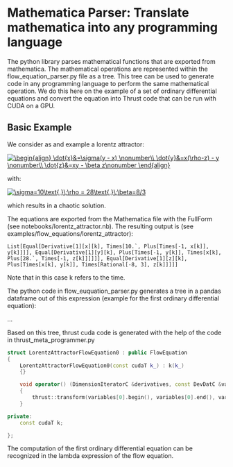 Mathematica Parser: Translate mathematica into any programming language
=================

The python library parses mathematical functions that are exported from mathematica. The mathematical operations are represented within the flow_equation_parser.py file as a tree. This tree can be used to generate code in any programming language to perform the same mathematical operation. We do this here on the example of a set of ordinary differential equations and convert the equation into Thrust code that can be run with CUDA on a GPU.

Basic Example
-------------

We consider as and example a lorentz attractor:

<a href="https://www.codecogs.com/eqnedit.php?latex=\begin{align}&space;\dot{x}&=\sigma(y&space;-&space;x)&space;\nonumber\\&space;\dot{y}&=x(\rho-z)&space;-&space;y&space;\nonumber\\&space;\dot{z}&=xy&space;-&space;\beta&space;z\nonumber&space;\end{align}" target="_blank"><img src="https://latex.codecogs.com/gif.latex?\begin{align}&space;\dot{x}&=\sigma(y&space;-&space;x)&space;\nonumber\\&space;\dot{y}&=x(\rho-z)&space;-&space;y&space;\nonumber\\&space;\dot{z}&=xy&space;-&space;\beta&space;z\nonumber&space;\end{align}" title="\begin{align} \dot{x}&=\sigma(y - x) \nonumber\\ \dot{y}&=x(\rho-z) - y \nonumber\\ \dot{z}&=xy - \beta z\nonumber \end{align}" /></a>

with:

<a href="https://www.codecogs.com/eqnedit.php?latex=\sigma=10\text{,}\;\rho&space;=&space;28\text{,}\;\beta=8/3" target="_blank"><img src="https://latex.codecogs.com/gif.latex?\sigma=10\text{,}\;\rho&space;=&space;28\text{,}\;\beta=8/3" title="\sigma=10\text{,}\;\rho = 28\text{,}\;\beta=8/3" /></a>

which results in a chaotic solution.

The equations are exported from the Mathematica file with the FullForm (see notebooks/lorentz_attractor.nb). The resulting output is (see examples/flow_equations/lorentz_attractor):

```text
List[Equal[Derivative[1][x][k], Times[10.`, Plus[Times[-1, x[k]], y[k]]]], Equal[Derivative[1][y][k], Plus[Times[-1, y[k]], Times[x[k], Plus[28.`, Times[-1, z[k]]]]]], Equal[Derivative[1][z][k], Plus[Times[x[k], y[k]], Times[Rational[-8, 3], z[k]]]]]
```
Note that in this case k refers to the time.

The python code in flow_euquation_parser.py generates a tree in a pandas dataframe out of this expression (example for the first ordinary differential equation):

...

Based on this tree, thrust cuda code is generated with the help of the code in thrust_meta_programmer.py

```c++
struct LorentzAttractorFlowEquation0 : public FlowEquation
{
	LorentzAttractorFlowEquation0(const cudaT k_) : k(k_)
	{}

	void operator() (DimensionIteratorC &derivatives, const DevDatC &variables) override
	{
		thrust::transform(variables[0].begin(), variables[0].end(), variables[1].begin(), derivatives.begin(), [] __host__ __device__ (const cudaT &val1, const cudaT &val2) { return 10 * ((-1 * val1) + val2); });
	}

private:
	const cudaT k;

};
```

The computation of the first ordinary differential equation can be recognized in the lambda expression of the flow equation.